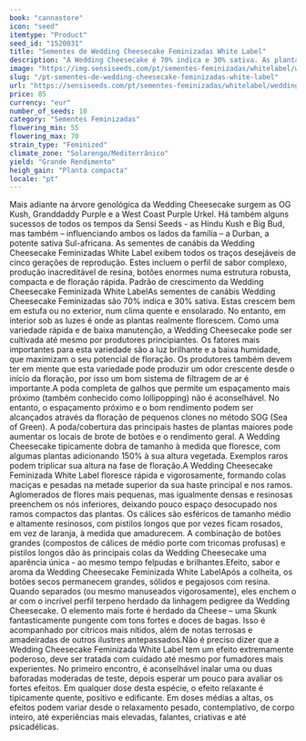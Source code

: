 ```yaml
---
book: "cannastore"
icon: "seed"
itemtype: "Product"
seed_id: "1520031"
title: "Sementes de Wedding Cheesecake Feminizadas White Label"
description: "A Wedding Cheesecake é 70% indica e 30% sativa. As plantas são compactas, mas os rendimentos elevados. O efeito relaxante é intenso, poderoso e criativo."
image: "https://img.sensiseeds.com/pt/sementes-feminizadas/whitelabel/wedding-cake-image.png"
slug: "/pt-sementes-de-wedding-cheesecake-feminizadas-white-label"
url: "https://sensiseeds.com/pt/sementes-feminizadas/whitelabel/wedding-cake?a_aid=cannastore"
price: 85
currency: "eur"
number_of_seeds: 10
category: "Sementes Feminizadas"
flowering_min: 55
flowering_max: 70
strain_type: "Feminized"
climate_zone: "Solarengo/Mediterrânico"
yield: "Grande Rendimento"
heigh_gain: "Planta compacta"
locale: "pt"
---
```

Mais adiante na árvore genológica da Wedding Cheesecake surgem as OG Kush, Granddaddy Purple e a West Coast Purple Urkel. Há também alguns sucessos de todos os tempos da Sensi Seeds - as Hindu Kush e Big Bud, mas também – influenciando ambos os lados da família – a Durban, a potente sativa Sul-africana. As sementes de canábis da Wedding Cheesecake Feminizadas White Label exibem todos os traços desejáveis de cinco gerações de reprodução. Estes incluem o perfil de sabor complexo, produção inacreditável de resina, botões enormes numa estrutura robusta, compacta e de floração rápida. Padrão de crescimento da Wedding Cheesecake Feminizada White LabelAs sementes de canábis Wedding Cheesecake Feminizadas são 70% indica e 30% sativa. Estas crescem bem em estufa ou no exterior, num clima quente e ensolarado. No entanto, em interior sob as luzes é onde as plantas realmente florescem. Como uma variedade rápida e de baixa manutenção, a Wedding Cheesecake pode ser cultivada até mesmo por produtores principiantes. Os fatores mais importantes para esta variedade são a luz brilhante e a baixa humidade, que maximizam o seu potencial de floração. Os produtores também devem ter em mente que esta variedade pode produzir um odor crescente desde o início da floração, por isso um bom sistema de filtragem de ar é importante.A poda completa de galhos que permite um espaçamento mais próximo (também conhecido como lollipopping) não é aconselhável. No entanto, o espaçamento próximo e o bom rendimento podem ser alcançados através da floração de pequenos clones no método SOG (Sea of Green). A poda/cobertura das principais hastes de plantas maiores pode aumentar os locais de brote de botões e o rendimento geral. A Wedding Cheesecake tipicamente dobra de tamanho à medida que floresce, com algumas plantas adicionando 150% à sua altura vegetada. Exemplos raros podem triplicar sua altura na fase de floração.A Wedding Cheesecake Feminizada White Label floresce rápida e vigorosamente, formando colas maciças e pesadas na metade superior da sua haste principal e nos ramos. Aglomerados de flores mais pequenas, mas igualmente densas e resinosas preenchem os nós inferiores, deixando pouco espaço desocupado nos ramos compactos das plantas. Os cálices são esféricos de tamanho médio e altamente resinosos, com pistilos longos que por vezes ficam rosados, em vez de laranja, à medida que amadurecem. A combinação de botões grandes (compostos de cálices de médio porte com tricomas profusas) e pistilos longos dão às principais colas da Wedding Cheesecake uma aparência única - ao mesmo tempo felpudas e brilhantes.Efeito, sabor e aroma da Wedding Cheesecake Feminizada White LabelApós a colheita, os botões secos permanecem grandes, sólidos e pegajosos com resina. Quando separados (ou mesmo manuseados vigorosamente), eles enchem o ar com o incrível perfil terpeno herdado da linhagem pedigree da Wedding Cheesecake. O elemento mais forte é herdado da Cheese – uma Skunk fantasticamente pungente com tons fortes e doces de bagas. Isso é acompanhado por cítricos mais nítidos, além de notas terrosas e amadeiradas de outros ilustres antepassados.Não é preciso dizer que a Wedding Cheesecake Feminizada White Label tem um efeito extremamente poderoso, deve ser tratada com cuidado até mesmo por fumadores mais experientes. No primeiro encontro, é aconselhável inalar uma ou duas baforadas moderadas de teste, depois esperar um pouco para avaliar os fortes efeitos. Em qualquer dose desta espécie, o efeito relaxante é tipicamente quente, positivo e edificante. Em doses médias a altas, os efeitos podem variar desde o relaxamento pesado, contemplativo, de corpo inteiro, até experiências mais elevadas, falantes, criativas e até psicadélicas.

